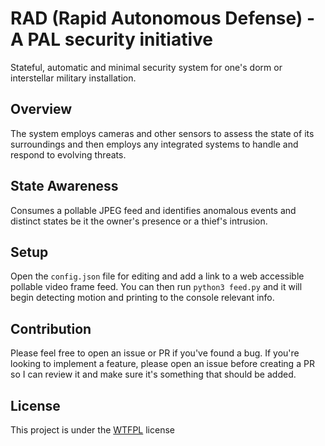 # RAD (Rapid Autonomous Defense) - A PAL security initiative
Stateful, automatic and minimal security system for one's dorm or interstellar military installation.

## Overview

The system employs cameras and other sensors to assess the state of its
surroundings and then employs any integrated systems to handle and respond to evolving threats.

## State Awareness

Consumes a pollable JPEG feed and identifies anomalous events and distinct states be it the owner's presence or a thief's intrusion.

## Setup

Open the `config.json` file for editing and add a link to a web accessible
pollable video frame feed. You can then run `python3 feed.py` and it will begin
detecting motion and printing to the console relevant info.

## Contribution

Please feel free to open an issue or PR if you've found a bug. If you're looking to implement a feature, please open an issue before creating a PR so I can review it and make sure it's something that should be added.

## License

This project is under the [WTFPL](http://www.wtfpl.net/) license
